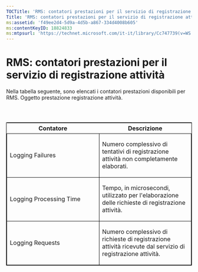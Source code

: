 ```yaml
---
TOCTitle: 'RMS: contatori prestazioni per il servizio di registrazione attività'
Title: 'RMS: contatori prestazioni per il servizio di registrazione attività'
ms:assetid: 'f49ee2d4-5d9a-4d5b-a867-334d4008b605'
ms:contentKeyID: 18824833
ms:mtpsurl: 'https://technet.microsoft.com/it-it/library/Cc747739(v=WS.10)'
---
```


RMS: contatori prestazioni per il servizio di registrazione attività
====================================================================

Nella tabella seguente, sono elencati i contatori prestazioni disponibili per RMS. Oggetto prestazione registrazione attività.

###  

<p> </p>
<table style="border:1px solid black;">
<colgroup>
<col width="50%" />
<col width="50%" />
</colgroup>
<thead>
<tr class="header">
<th>Contatore</th>
<th>Descrizione</th>
</tr>
</thead>
<tbody>
<tr class="odd">
<td style="border:1px solid black;"><p>Logging Failures</p></td>
<td style="border:1px solid black;"><p>Numero complessivo di tentativi di registrazione attività non completamente elaborati.</p></td>
</tr>  
<tr class="even">
<td style="border:1px solid black;"><p>Logging Processing Time</p></td>
<td style="border:1px solid black;"><p>Tempo, in microsecondi, utilizzato per l'elaborazione delle richieste di registrazione attività.</p></td>
</tr>  
<tr class="odd">
<td style="border:1px solid black;"><p>Logging Requests</p></td>
<td style="border:1px solid black;"><p>Numero complessivo di richieste di registrazione attività ricevute dal servizio di registrazione attività.</p></td>
</tr>  
</tbody>  
</table>
